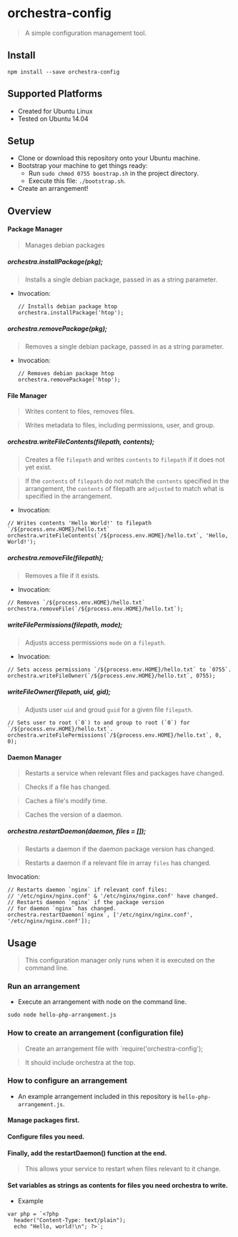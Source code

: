 # orchestra-config
> A simple configuration management tool.

## Install

```
npm install --save orchestra-config
```

## Supported Platforms
* Created for Ubuntu Linux
* Tested on Ubuntu 14.04

## Setup
* Clone or download this repository onto your Ubuntu machine.
* Bootstrap your machine to get things ready:
    * Run `sudo chmod 0755 boostrap.sh` in the project directory.
    * Execute this file: `./bootstrap.sh`.
* Create an arrangement!

## Overview
#### Package Manager
> Manages debian packages

##### orchestra.installPackage(pkg);
> Installs a single debian package, passed in as a string parameter.

* Invocation:

    ```
    // Installs debian package htop
    orchestra.installPackage('htop');
    ```
##### orchestra.removePackage(pkg);
> Removes a single debian package, passed in as a string parameter.

* Invocation:

    ```
    // Removes debian package htop
    orchestra.removePackage('htop');
    ```

#### File Manager
> Writes content to files, removes files.

> Writes metadata to files, including permissions, user, and group.

##### orchestra.writeFileContents(filepath, contents);
> Creates a file `filepath` and writes `contents` to `filepath` if it does not yet exist.

> If the `contents` of `filepath` do not match the `contents` specified in the arrangement, the `contents` of filepath are `adjusted` to match what is specified in the arrangement.

* Invocation:

```
// Writes contents 'Hello World!' to filepath `/${process.env.HOME}/hello.txt`
orchestra.writeFileContents(`/${process.env.HOME}/hello.txt`, 'Hello, World!');
```

##### orchestra.removeFile(filepath);
> Removes a file if it exists.

* Invocation:

```
// Removes `/${process.env.HOME}/hello.txt`
orchestra.removeFile(`/${process.env.HOME}/hello.txt`);
```

##### writeFilePermissions(filepath, mode);
> Adjusts access permissions `mode` on a `filepath`.

* Invocation:

```
// Sets access permissions `/${process.env.HOME}/hello.txt` to `0755`.
orchestra.writeFileOwner(`/${process.env.HOME}/hello.txt`, 0755);
```

##### writeFileOwner(filepath, uid, gid);
> Adjusts user `uid` and groud `guid` for a given file `filepath`.

```
// Sets user to root (`0`) to and group to root (`0`) for `/${process.env.HOME}/hello.txt`.
orchestra.writeFilePermissions(`/${process.env.HOME}/hello.txt`, 0, 0);
```

#### Daemon Manager
> Restarts a service when relevant files and packages have changed.

> Checks if a file has changed.

> Caches a file's modify time.

> Caches the version of a daemon.

##### orchestra.restartDaemon(daemon, files = []);
> Restarts a daemon if the daemon package version has changed.

> Restarts a daemon if a relevant file in array `files` has changed.

Invocation:

```
// Restarts daemon `nginx` if relevant conf files:
// '/etc/nginx/nginx.conf' & '/etc/nginx/nginx.conf' have changed.
// Restarts daemon `nginx` if the package version
// for daemon `nginx` has changed.
orchestra.restartDaemon(`nginx`, ['/etc/nginx/nginx.conf', '/etc/nginx/nginx.conf']);
```

## Usage
> This configuration manager only runs when it is executed on the command line.
### Run an arrangement
* Execute an arrangement with node on the command line.

```
sudo node hello-php-arrangement.js
```
### How to create an arrangement (configuration file)
> Create an arrangement file with `require('orchestra-config');

> It should include orchestra at the top.

### How to configure an arrangement
* An example arrangement included in this repository is `hello-php-arrangement.js`.
#### Manage packages first.
#### Configure files you need.
#### Finally, add the restartDaemon() function at the end.
> This allows your service to restart when files relevant to it change.

#### Set variables as strings as contents for files you need orchestra to write.
* Example

```
var php = `<?php
  header("Content-Type: text/plain");
  echo "Hello, world!\n"; ?>`;
```



